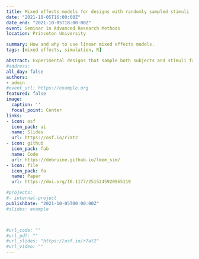 ```yaml
---
title: Mixed effects models for designs with randomly sampled stimuli
date: "2021-10-05T16:00:00Z"
date_end: "2021-10-05T18:00:00Z"
event: Seminar in Advanced Research Methods
location: Princeton University

summary: How and why to use linear mixed effects models.
tags: [mixed effects, simulation, R]

abstract: Experimental designs that sample both subjects and stimuli from a larger population need to account for random effects of both subjects and stimuli using mixed-effects models. However, much of this research is analyzed using analysis of variance on aggregated responses because researchers are not confident specifying and interpreting mixed-effects models. I will explain how to simulate data with random-effects structure (using the faux R package) and analyze the data using linear mixed-effects regression (with the lme4 R package), with a focus on interpreting the output in light of the simulated parameters. 
#address:
all_day: false
authors: 
- admin
#event_url: https://example.org
featured: false
image:
  caption: ''
  focal_point: Center
links:
- icon: osf
  icon_pack: ai
  name: Slides
  url: https://osf.io/r7at2
- icon: github
  icon_pack: fab
  name: Code
  url: https://debruine.github.io/lmem_sim/
- icon: file
  icon_pack: fa
  name: Paper
  url: https://doi.org/10.1177/2515245920965119

#projects:
#- internal-project
publishDate: "2021-10-05T00:00:00Z"
#slides: example



#url_code: ""
#url_pdf: ""
#url_slides: "https://osf.io/r7at2"
#url_video: ""
---
```


